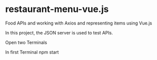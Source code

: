 # restaurant-menu-vue.js
Food APIs and working with Axios and representing items using Vue.js

In this project, the JSON server is used to test APIs.

Open two Terminals

In first Terminal
npm start
